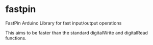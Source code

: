 # fastpin
FastPin Arduino Library for fast input/output operations

This aims to be faster than the standard digitalWrite and digitalRead functions.
